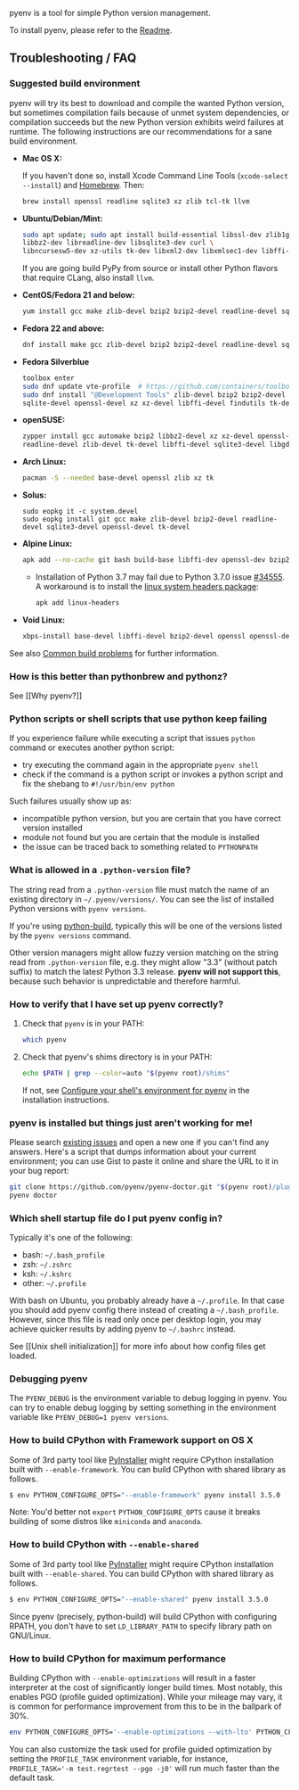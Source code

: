 pyenv is a tool for simple Python version management.

To install pyenv, please refer to the [Readme](https://github.com/pyenv/pyenv/).

## Troubleshooting / FAQ

### Suggested build environment

pyenv will try its best to download and compile the wanted Python version,
but sometimes compilation fails because of unmet system dependencies, or
compilation succeeds but the new Python version exhibits weird failures at
runtime. The following instructions are our recommendations for a sane build
environment.

* **Mac OS X:**

    If you haven't done so, install Xcode Command Line Tools
    (`xcode-select --install`) and [Homebrew](http://brew.sh/). Then:

    ```sh
    brew install openssl readline sqlite3 xz zlib tcl-tk llvm
    ```

* **Ubuntu/Debian/Mint:**

    ```sh
    sudo apt update; sudo apt install build-essential libssl-dev zlib1g-dev \
    libbz2-dev libreadline-dev libsqlite3-dev curl \
    libncursesw5-dev xz-utils tk-dev libxml2-dev libxmlsec1-dev libffi-dev liblzma-dev
    ```

    If you are going build PyPy from source or install other Python flavors that require CLang, also install `llvm`.

* **CentOS/Fedora 21 and below:**

    ```sh
    yum install gcc make zlib-devel bzip2 bzip2-devel readline-devel sqlite sqlite-devel openssl-devel tk-devel libffi-devel xz-devel
    ```

* **Fedora 22 and above:**

    ```sh
    dnf install make gcc zlib-devel bzip2 bzip2-devel readline-devel sqlite sqlite-devel openssl-devel tk-devel libffi-devel xz-devel libuuid-devel gdbm-devel libnsl2-devel
    ```

*  **Fedora Silverblue**

    ```sh
    toolbox enter
    sudo dnf update vte-profile  # https://github.com/containers/toolbox/issues/390
    sudo dnf install "@Development Tools" zlib-devel bzip2 bzip2-devel readline-devel sqlite \
    sqlite-devel openssl-devel xz xz-devel libffi-devel findutils tk-devel
    ```

* **openSUSE:**

    ```sh
    zypper install gcc automake bzip2 libbz2-devel xz xz-devel openssl-devel ncurses-devel \
    readline-devel zlib-devel tk-devel libffi-devel sqlite3-devel libgdbm-devel make
    ```

* **Arch Linux:**

    ```sh
    pacman -S --needed base-devel openssl zlib xz tk
    ```

* **Solus:**

    ```
    sudo eopkg it -c system.devel
    sudo eopkg install git gcc make zlib-devel bzip2-devel readline-devel sqlite3-devel openssl-devel tk-devel
    ```

* **Alpine Linux:**

    ```sh 
    apk add --no-cache git bash build-base libffi-dev openssl-dev bzip2-dev zlib-dev xz-dev readline-dev sqlite-dev tk-dev
    ```

    * Installation of Python 3.7 may fail due to Python 3.7.0 issue [#34555](https://bugs.python.org/issue34555). A workaround is to install the [linux system headers package](https://pkgs.alpinelinux.org/packages?name=linux-headers&branch=edge):

        ```sh
        apk add linux-headers 
        ```

* **Void Linux:**

    ```sh
    xbps-install base-devel libffi-devel bzip2-devel openssl openssl-devel readline readline-devel sqlite-devel xz liblzma-devel zlib zlib-devel
    ```


See also [Common build problems](https://github.com/pyenv/pyenv/wiki/Common-build-problems) for further information.


### How is this better than pythonbrew and pythonz?

See [[Why pyenv?]]


### Python scripts or shell scripts that use python keep failing

If you experience failure while executing a script that issues `python` command or executes another python script:
 - try executing the command again in the appropriate `pyenv shell`
 - check if the command is a python script or invokes a python script and fix the shebang to `#!/usr/bin/env python`
 
Such failures usually show up as:
  - incompatible python version, but you are certain that you have correct version installed
  - module not found but you are certain that the module is installed
  - the issue can be traced back to something related to `PYTHONPATH`


### What is allowed in a `.python-version` file?

The string read from a `.python-version` file must match the name of an existing
directory in `~/.pyenv/versions/`. You can see the list of installed Python
versions with `pyenv versions`.

If you're using [python-build](https://github.com/pyenv/pyenv/blob/master/plugins/python-build), typically this will be one of the versions listed by the `pyenv versions` command.

Other version managers might allow fuzzy version matching on the string read
from `.python-version` file, e.g. they might allow "3.3" (without patch suffix)
to match the latest Python 3.3 release. **pyenv will not support this**, because
such behavior is unpredictable and therefore harmful.

[python-build]: ../../tree/master/plugins/python-build


### How to verify that I have set up pyenv correctly?

1.  Check that `pyenv` is in your PATH:

    ```sh
    which pyenv
    ```

2.  Check that pyenv's shims directory is in your PATH:

    ```sh
    echo $PATH | grep --color=auto "$(pyenv root)/shims"
    ```

    If not, see [Configure your shell's environment for pyenv] in the installation instructions.

[Configure your shell's environment for pyenv]: ../#basic-github-checkout


### pyenv is installed but things just aren't working for me!

Please search [existing issues][issues] and open a new one if you can't find any answers. Here's a script that dumps information about your current environment; you can use Gist to paste it online and share the URL to it in your bug report:

```sh
git clone https://github.com/pyenv/pyenv-doctor.git "$(pyenv root)/plugins/pyenv-doctor"
pyenv doctor
```

[issues]: https://github.com/pyenv/pyenv/issues
[Gist]: https://gist.github.com/


### Which shell startup file do I put pyenv config in?

Typically it's one of the following:

* bash: `~/.bash_profile`
* zsh: `~/.zshrc`
* ksh: `~/.kshrc`
* other: `~/.profile`

With bash on Ubuntu, you probably already have a `~/.profile`. In that case you
should add pyenv config there instead of creating a `~/.bash_profile`. However,
since this file is read only once per desktop login, you may achieve quicker
results by adding pyenv to `~/.bashrc` instead.

See [[Unix shell initialization]] for more info about how config files get
loaded.


### Debugging pyenv

The `PYENV_DEBUG` is the environment variable to debug logging in pyenv. You can try to enable debug logging by setting something in the environment variable like `PYENV_DEBUG=1 pyenv versions`.


### How to build CPython with Framework support on OS X

Some of 3rd party tool like [PyInstaller](https://github.com/pyinstaller/pyinstaller) might require CPython installation built with `--enable-framework`. You can build CPython with shared library as follows.

```sh
$ env PYTHON_CONFIGURE_OPTS="--enable-framework" pyenv install 3.5.0
```

Note: You'd better not `export` `PYTHON_CONFIGURE_OPTS` cause it breaks building of some distros like `miniconda` and `anaconda`.


### How to build CPython with `--enable-shared`

Some of 3rd party tool like [PyInstaller](https://github.com/pyinstaller/pyinstaller) might require CPython installation built with `--enable-shared`. You can build CPython with shared library as follows.

```sh
$ env PYTHON_CONFIGURE_OPTS="--enable-shared" pyenv install 3.5.0
```

Since pyenv (precisely, python-build) will build CPython with configuring RPATH, you don't have to set `LD_LIBRARY_PATH` to specify library path on GNU/Linux.

### How to build CPython for maximum performance

Building CPython with `--enable-optimizations` will result in a faster interpreter at the cost of significantly longer build times.
Most notably, this enables PGO (profile guided optimization). While your mileage may vary, it is common for performance improvement from this to be in the ballpark of 30%.
```sh
env PYTHON_CONFIGURE_OPTS='--enable-optimizations --with-lto' PYTHON_CFLAGS='-march=native -mtune=native' pyenv install 3.6.0
```

You can also customize the task used for profile guided optimization by setting the `PROFILE_TASK` environment variable, for instance, `PROFILE_TASK='-m test.regrtest --pgo -j0'` will run much faster than the default task.